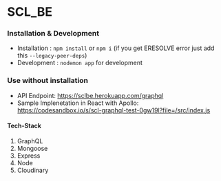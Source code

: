 # SCL_BE
### Installation & Development

- Installation : `npm install` or `npm i`  (if you get ERESOLVE error just add this `--legacy-peer-deps`)<br />
- Development : `nodemon app` for development

### Use without installation
- API Endpoint: https://sclbe.herokuapp.com/graphql
- Sample Implenetation in React with Apollo: https://codesandbox.io/s/scl-graphql-test-0gw19l?file=/src/index.js

#### Tech-Stack
1. GraphQL
2. Mongoose
3. Express
4. Node
5. Cloudinary
